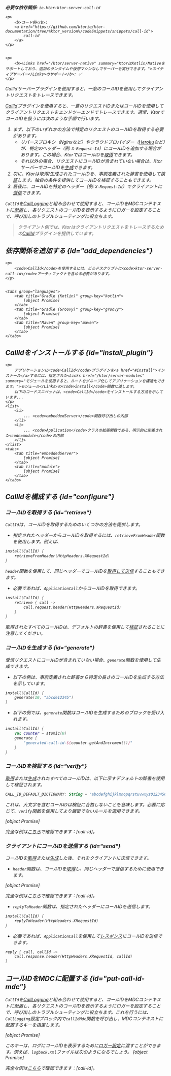 [//]: # (title: Ktorサーバーでのリクエストのトレース)

<show-structure for="chapter" depth="2"/>
<primary-label ref="server-plugin"/>

<var name="artifact_name" value="ktor-server-call-id"/>
<var name="package_name" value="io.ktor.server.plugins.callid"/>
<var name="plugin_name" value="CallId"/>

<tldr>
<p>
<b>必要な依存関係</b>: <code>io.ktor:ktor-server-call-id</code>
</p>
<var name="example_name" value="call-id"/>

    <p>
        <b>コード例</b>:
        <a href="https://github.com/ktorio/ktor-documentation/tree/%ktor_version%/codeSnippets/snippets/call-id">
            call-id
        </a>
    </p>
    

    <p>
        <b><Links href="/ktor/server-native" summary="KtorはKotlin/Nativeをサポートしており、追加のランタイムや仮想マシンなしでサーバーを実行できます。">ネイティブサーバー</Links>のサポート</b>: ✅
    </p>
    
</tldr>

<link-summary>
CallIdサーバープラグインを使用すると、一意のコールIDを使用してクライアントリクエストをトレースできます。
</link-summary>

[CallId](https://api.ktor.io/ktor-server/ktor-server-plugins/ktor-server-call-id/io.ktor.server.plugins.callid/-call-id.html)プラグインを使用すると、一意のリクエストIDまたはコールIDを使用してクライアントリクエストをエンドツーエンドでトレースできます。通常、KtorでコールIDを扱うには次のような手順で行います。
1. まず、以下のいずれかの方法で特定のリクエストのコールIDを取得する必要があります。
   *   リバースプロキシ（Nginxなど）やクラウドプロバイダー（[Heroku](heroku.md)など）が、特定のヘッダー（例: `X-Request-Id`）にコールIDを追加する場合があります。この場合、KtorではコールIDを[取得](#retrieve)できます。
   *   それ以外の場合、リクエストにコールIDが含まれていない場合は、KtorサーバーでコールIDを[生成](#generate)できます。
2. 次に、Ktorは取得/生成されたコールIDを、事前定義された辞書を使用して[検証](#verify)します。独自の条件を提供してコールIDを検証することもできます。
3. 最後に、コールIDを特定のヘッダー（例: `X-Request-Id`）でクライアントに[送信](#send)できます。

`CallId`を[CallLogging](server-call-logging.md)と組み合わせて使用すると、コールIDをMDCコンテキストに[配置](#put-call-id-mdc)し、各リクエストのコールIDを表示するようにロガーを設定することで、呼び出しのトラブルシューティングに役立ちます。

> クライアント側では、Ktorはクライアントリクエストをトレースするための[CallId](client-call-id.md)プラグインを提供しています。

## 依存関係を追加する {id="add_dependencies"}

    <p>
        <code>CallId</code>を使用するには、ビルドスクリプトに<code>ktor-server-call-id</code>アーティファクトを含める必要があります。
    </p>
    

    <tabs group="languages">
        <tab title="Gradle (Kotlin)" group-key="kotlin">
            [object Promise]
        </tab>
        <tab title="Gradle (Groovy)" group-key="groovy">
            [object Promise]
        </tab>
        <tab title="Maven" group-key="maven">
            [object Promise]
        </tab>
    </tabs>
    

## CallIdをインストールする {id="install_plugin"}

    <p>
        アプリケーションに<code>CallId</code>プラグインを<a href="#install">インストール</a>するには、指定された<Links href="/ktor/server-modules" summary="モジュールを使用すると、ルートをグループ化してアプリケーションを構造化できます。">モジュール</Links>の<code>install</code>関数に渡します。
        以下のコードスニペットは、<code>CallId</code>をインストールする方法を示しています...
    </p>
    <list>
        <li>
            ... <code>embeddedServer</code>関数呼び出しの内部
        </li>
        <li>
            ... <code>Application</code>クラスの拡張関数である、明示的に定義された<code>module</code>の内部
        </li>
    </list>
    <tabs>
        <tab title="embeddedServer">
            [object Promise]
        </tab>
        <tab title="module">
            [object Promise]
        </tab>
    </tabs>
    

## CallIdを構成する {id="configure"}

### コールIDを取得する {id="retrieve"}

`CallId`は、コールIDを取得するためのいくつかの方法を提供します。

*   指定されたヘッダーからコールIDを取得するには、`retrieveFromHeader`関数を使用します。例えば、
   ```kotlin
   install(CallId) {
       retrieveFromHeader(HttpHeaders.XRequestId)
   }
   ```
   `header`関数を使用して、同じヘッダーでコールIDを[取得して送信](#send)することもできます。

*   必要であれば、`ApplicationCall`からコールIDを取得できます。
   ```kotlin
   install(CallId) {
       retrieve { call ->
           call.request.header(HttpHeaders.XRequestId)
       }
   }
   ```
取得されたすべてのコールIDは、デフォルトの辞書を使用して[検証](#verify)されることに注意してください。

### コールIDを生成する {id="generate"}

受信リクエストにコールIDが含まれていない場合、`generate`関数を使用して生成できます。
*   以下の例は、事前定義された辞書から特定の長さのコールIDを生成する方法を示しています。
   ```kotlin
   install(CallId) {
       generate(10, "abcde12345")
   }
   ```
*   以下の例では、`generate`関数はコールIDを生成するためのブロックを受け入れます。
   ```kotlin
   install(CallId) {
       val counter = atomic(0)
       generate {
           "generated-call-id-${counter.getAndIncrement()}"
       }
   }
   ```

### コールIDを検証する {id="verify"}

[取得](#retrieve)または[生成](#generate)されたすべてのコールIDは、以下に示すデフォルトの辞書を使用して検証されます。

```kotlin
CALL_ID_DEFAULT_DICTIONARY: String = "abcdefghijklmnopqrstuvwxyz0123456789+/=-"
```
これは、大文字を含むコールIDは検証に合格しないことを意味します。必要に応じて、`verify`関数を使用してより厳密でないルールを適用できます。

[object Promise]

完全な例は[こちら](https://github.com/ktorio/ktor-documentation/tree/%ktor_version%/codeSnippets/snippets/call-id)で確認できます：[call-id]。

### クライアントにコールIDを送信する {id="send"}

コールIDを[取得](#retrieve)または[生成](#generate)した後、それをクライアントに送信できます。

*   `header`関数は、コールIDを[取得](#retrieve)し、同じヘッダーで送信するために使用できます。

   [object Promise]

  完全な例は[こちら](https://github.com/ktorio/ktor-documentation/tree/%ktor_version%/codeSnippets/snippets/call-id)で確認できます：[call-id]。

*   `replyToHeader`関数は、指定されたヘッダーにコールIDを送信します。
   ```kotlin
   install(CallId) {
       replyToHeader(HttpHeaders.XRequestId)
   }
   ```

*   必要であれば、`ApplicationCall`を使用して[レスポンス](server-responses.md)にコールIDを送信できます。
   ```kotlin
   reply { call, callId ->
       call.response.header(HttpHeaders.XRequestId, callId)
   }
   ```

## コールIDをMDCに配置する {id="put-call-id-mdc"}

`CallId`を[CallLogging](server-call-logging.md)と組み合わせて使用すると、コールIDをMDCコンテキストに配置し、各リクエストのコールIDを表示するようにロガーを設定することで、呼び出しのトラブルシューティングに役立ちます。これを行うには、`CallLogging`設定ブロック内で`callIdMdc`関数を呼び出し、MDCコンテキストに配置するキーを指定します。

[object Promise]

このキーは、ログにコールIDを表示するために[ロガー設定](server-logging.md#configure-logger)に渡すことができます。例えば、`logback.xml`ファイルは次のようになるでしょう。
[object Promise]

完全な例は[こちら](https://github.com/ktorio/ktor-documentation/tree/%ktor_version%/codeSnippets/snippets/call-id)で確認できます：[call-id]。
